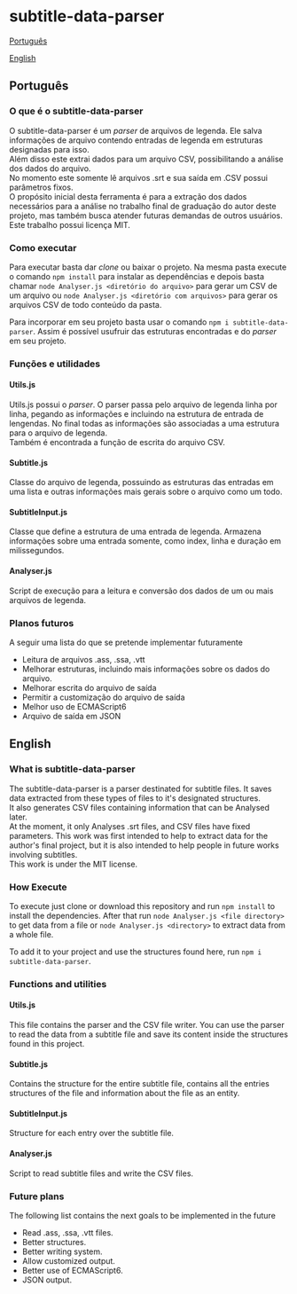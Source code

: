 # subtitle-data-parser

[Português](##português)

[English](##English)

## Português

### O que é o subtitle-data-parser

O subtitle-data-parser é um *parser* de arquivos de legenda. Ele salva informações de arquivo contendo entradas de legenda em estruturas designadas para isso.  
Além disso este extrai dados para um arquivo CSV, possibilitando a análise dos dados do arquivo.  
No momento este somente lê arquivos .srt e sua saída em .CSV possui parâmetros fixos.  
O propósito inicial desta ferramenta é para a extração dos dados necessários para a análise no trabalho final de graduação do autor deste projeto, mas também busca atender futuras demandas de outros usuários.  
Este trabalho possui licença MIT.

### Como executar

Para executar basta dar *clone* ou baixar o projeto. Na mesma pasta execute o comando ``npm install`` para instalar as dependências e depois basta chamar ``node Analyser.js <diretório do arquivo>`` para gerar um CSV de um arquivo ou ``node Analyser.js <diretório com arquivos>`` para gerar os arquivos CSV de todo conteúdo da pasta.

Para incorporar em seu projeto basta usar o comando ``npm i subtitle-data-parser``. Assim é possível usufruir das estruturas encontradas e do *parser* em seu projeto.

### Funções e utilidades

#### Utils.js

Utils.js possui o *parser*. O parser passa pelo arquivo de legenda linha por linha, pegando as informações e incluindo na estrutura de entrada de lengendas. No final todas as informações são associadas a uma estrutura para o arquivo de legenda.  
Também é encontrada a função de escrita do arquivo CSV.

#### Subtitle.js

Classe do arquivo de legenda, possuindo as estruturas das entradas em uma lista e outras informações mais gerais sobre o arquivo como um todo.

#### SubtitleInput.js

Classe que define a estrutura de uma entrada de legenda. Armazena informações sobre uma entrada somente, como index, linha e duração em milissegundos.

#### Analyser.js

Script de execução para a leitura e conversão dos dados de um ou mais arquivos de legenda.

### Planos futuros

A seguir uma lista do que se pretende implementar futuramente

- Leitura de arquivos .ass, .ssa, .vtt
- Melhorar estruturas, incluindo mais informações sobre os dados do arquivo.
- Melhorar escrita do arquivo de saída
- Permitir a customização do arquivo de saída
- Melhor uso de ECMAScript6
- Arquivo de saída em JSON

## English

### What is subtitle-data-parser

The subtitle-data-parser is a parser destinated for subtitle files. It saves data extracted from these types of files to it's designated structures.  
It also generates CSV files containing information that can be Analysed later.  
At the moment, it only Analyses .srt files, and CSV files have fixed parameters.
This work was first intended to help to extract data for the author's final project, but it is also intended to help people in future works involving subtitles.  
This work is under the MIT license.

### How Execute

To execute just clone or download this repository and run ``npm install`` to install the dependencies. After that run ``node Analyser.js <file directory>`` to get data from a file or ``node Analyser.js <directory>`` to extract data from a whole file.  

To add it to your project and use the structures found here, run ``npm i subtitle-data-parser``.

### Functions and utilities

#### Utils.js

This file contains the parser and the CSV file writer. You can use the parser to read the data from a subtitle file and save its content inside the structures found in this project.

#### Subtitle.js

Contains the structure for the entire subtitle file, contains all the entries structures of the file and information about the file as an entity.

#### SubtitleInput.js

Structure for each entry over the subtitle file.

#### Analyser.js

Script to read subtitle files and write the CSV files.

### Future plans

The following list contains the next goals to be implemented in the future

- Read .ass, .ssa, .vtt files.
- Better structures.
- Better writing system.
- Allow customized output.
- Better use of ECMAScript6.
- JSON output.